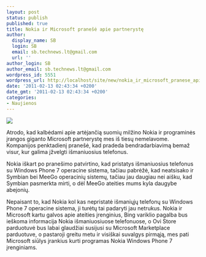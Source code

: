 ```yaml
---
layout: post
status: publish
published: true
title: Nokia ir Microsoft pranešė apie partnerystę
author:
  display_name: SB
  login: SB
  email: sb.technews.lt@gmail.com
  url: ''
author_login: SB
author_email: sb.technews.lt@gmail.com
wordpress_id: 5551
wordpress_url: http://localhost/site/new/nokia_ir_microsoft_pranese_apie_partneryste/
date: '2011-02-13 02:43:34 +0200'
date_gmt: '2011-02-13 02:43:34 +0200'
categories:
- Naujienos
---
```

<div class="imgright"><img src="http://technews.lt/upload/Windows_Phone_7_Screenshot.jpg"  /></div>
<p>Atrodo, kad kalbėdami apie artėjančią suomių milžino Nokia ir programinės įrangos giganto Microsoft partnerystę mes iš tiesų nemelavome. Kompanijos penktadienį pranešė, kad pradeda bendradarbiavimą bemaž visur, kur galima įžvelgti išmaniuosius telefonus.</p>
<p>Nokia iškart po pranešimo patvirtino, kad pristatys išmaniuosius telefonus su Windows Phone 7 operacine sistema, tačiau pabrėžė, kad neatsisako ir Symbian bei MeeGo operacinių sistemų, tačiau jau daugiau nei aišku, kad Symbian pasmerkta mirti, o dėl MeeGo ateities mums kyla daugybe abejonių.</p>
<p>Nepaisant to, kad Nokia kol kas nepristatė išmaniųjų telefonų su Windows Phone 7 operacine sistema, ji turėtų tai padaryti jau netrukus. Nokia ir Microsoft kartu galvos apie ateities įrenginius, Bing variklio pagalba bus ieškoma informacija Nokia išmaniuosiuose telefonuose, o Ovi Store parduotuvė bus labai glaudžiai susijusi su Microsoft Marketplace parduotuve, o pastaroji greitu metu ir visiškai suvalgys pirmąją, mes pati Microsoft siūlys įrankius kurti programas Nokia Windows Phone 7 įrenginiams.<br /></p>
